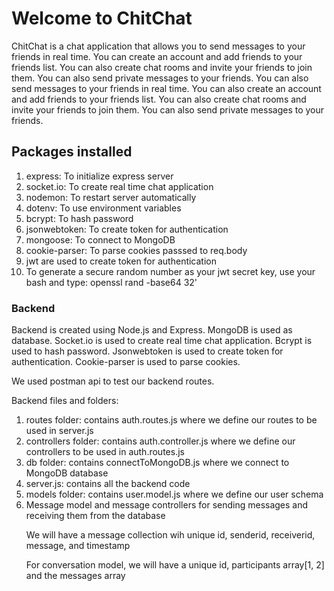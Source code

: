 <h1>Welcome to ChitChat</h1>
<p>ChitChat is a chat application that allows you to send messages to your friends in real time. You can create an account and add friends to your friends list. You can also create chat rooms and invite your friends to join them. You can also send private messages to your friends. You can also send messages to your friends in real time. You can also create an account and add friends to your friends list. You can also create chat rooms and invite your friends to join them. You can also send private messages to your friends.</p>
<h2>Packages installed</h2>
<ol>
<li>express: To initialize express server</li>
<li>socket.io: To create real time chat application</li>
<li>nodemon: To restart server automatically</li>
<li>dotenv: To use environment variables</li>
<li>bcrypt: To hash password</li>
<li>jsonwebtoken: To create token for authentication</li>
<li>mongoose: To connect to MongoDB</li>
<li>cookie-parser: To parse cookies passsed to req.body</li>
<li>jwt are used to create token for authentication</li>
<li>To generate a secure random number as your jwt secret key, use your bash and type: openssl rand -base64 32'</li>
</ol>

<h3>Backend</h3>
<p>Backend is created using Node.js and Express. MongoDB is used as database. Socket.io is used to create real time chat application. Bcrypt is used to hash password. Jsonwebtoken is used to create token for authentication. Cookie-parser is used to parse cookies.</p>
<p>We used postman api to test our backend routes.</p>
<p>Backend files and folders:</p>
<ol>
<li>routes folder: contains auth.routes.js where we define our routes to be used in server.js</li>
<li>controllers folder: contains auth.controller.js where we define our controllers to be used in auth.routes.js</li>
<li>db folder: contains connectToMongoDB.js where we connect to MongoDB database</li>
<li>server.js: contains all the backend code</li>
<li>models folder: contains user.model.js where we define our user schema</li>
<li>Message model and message controllers for sending messages and receiving them from the database
<p>We will have a message collection wih unique id, senderid, receiverid, message, and timestamp</p>
<p>For conversation model, we will have a unique id, participants array[1, 2] and the messages array</p>
</li>
